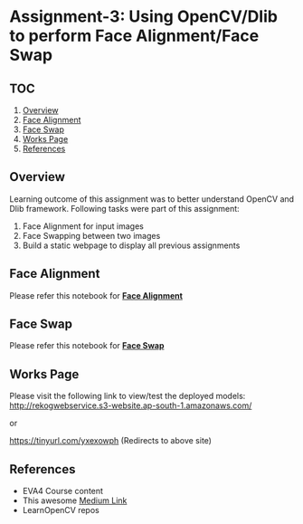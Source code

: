 # Assignment-3: Using OpenCV/Dlib to perform Face Alignment/Face Swap

## TOC

1. [Overview](#overview)
2. [Face Alignment](#face-alignment)
3. [Face Swap](#face-swap)
4. [Works Page](#works-page)
5. [References](#references)

## Overview

Learning outcome of this assignment was to better understand OpenCV and Dlib framework. Following tasks were part of this assignment:

1. Face Alignment for input images
2. Face Swapping between two images
3. Build a static webpage to display all previous assignments

## Face Alignment

Please refer this notebook for **[Face Alignment](https://github.com/rajy4683/EVA4P2/blob/master/S3-FaceAlignSwap/P2S3_FaceAlignment.ipynb)**

## Face Swap

Please refer this notebook for **[Face Swap](https://github.com/rajy4683/EVA4P2/blob/master/S3-FaceAlignSwap/P2S3_FaceSwap.ipynb)**

## Works Page

Please visit the following link to view/test the deployed models:
http://rekogwebservice.s3-website.ap-south-1.amazonaws.com/

or

https://tinyurl.com/yxexowph (Redirects to above site)


## References

- EVA4 Course content
- This awesome [Medium Link](https://towardsdatascience.com/scaling-machine-learning-from-zero-to-hero-d63796442526)
- LearnOpenCV repos


